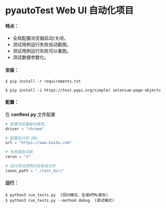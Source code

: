 # pyautoTest Web UI 自动化项目

#### 特点：
* 全局配置浏览器启动/关闭。
* 测试用例运行失败自动截图。
* 测试用例运行失败可以重跑。
* 测试数据参数化。

#### 安装：

```
$ pip install -r requirements.txt

$ pip install -i https://test.pypi.org/simple/ selenium-page-objects
```
#### 配置：
在 __conftest.py__ 文件配置

```python
# 配置浏览器驱动类型。
driver = "chrome"

# 配置运行的 URL
url = "https://www.baidu.com"

# 失败重跑次数
rerun = "3"

# 运行测试用例的目录或文件
cases_path = "./test_dir/"
```

#### 运行：

```shell
$ python3 run_tests.py  (回归模式，生成HTML报告)
$ python3 run_tests.py --method debug  (调试模式)
```
